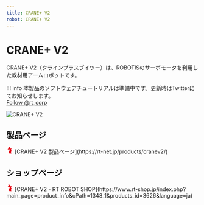 ```yaml
---
title: CRANE+ V2
robot: CRANE+ V2
---
```


# CRANE+ V2

CRANE+ V2（クラインプラスブイツー）は、ROBOTISのサーボモータを利用した教材用アームロボットです。

!!! info
    本製品のソフトウェアチュートリアルは準備中です。更新時はTwitterにてお知らせします。  
    <a href="https://twitter.com/rt_corp?ref_src=twsrc%5Etfw" class="twitter-follow-button" data-size="large" data-show-count="false">Follow @rt_corp</a>
    <script async src="https://platform.twitter.com/widgets.js" charset="utf-8"></script>

![CRANE+ V2](https://rt-net.github.io/images/crane-plus/CRANEV2.png)

## 製品ページ

<img src='../img/rt-logo-32x32.png' alt='RT' width='18px'>
[CRANE+ V2 製品ページ](https://rt-net.jp/products/cranev2/)

## ショップページ

<img src='../img/rt-logo-32x32.png' alt='RT' width='18px'>
[CRANE+ V2 - RT ROBOT SHOP](https://www.rt-shop.jp/index.php?main_page=product_info&cPath=1348_1&products_id=3626&language=ja)
